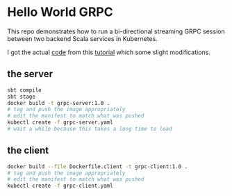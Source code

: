 # Hello World GRPC

This repo demonstrates how to run a bi-directional streaming GRPC session between two backend Scala services in Kubernetes.

I got the actual [code](https://example.lightbend.com/v1/download/akka-grpc-quickstart-scala?name=akka-grpc-quickstart-scala&_ga=2.170055330.305510131.1650731951-663573833.1650731951) from this [tutorial](https://developer.lightbend.com/guides/akka-grpc-quickstart-scala/index.html) which some slight modifications.

## the server

```bash
sbt compile
sbt stage
docker build -t grpc-server:1.0 .
# tag and push the image appropriately
# edit the manifest to match what was pushed
kubectl create -f grpc-server.yaml
# wait a while because this takes a long time to load
```

## the client

```bash
docker build --file Dockerfile.client -t grpc-client:1.0 .
# tag and push the image appropriately
# edit the manifest to match what was pushed
kubectl create -f grpc-client.yaml
```
